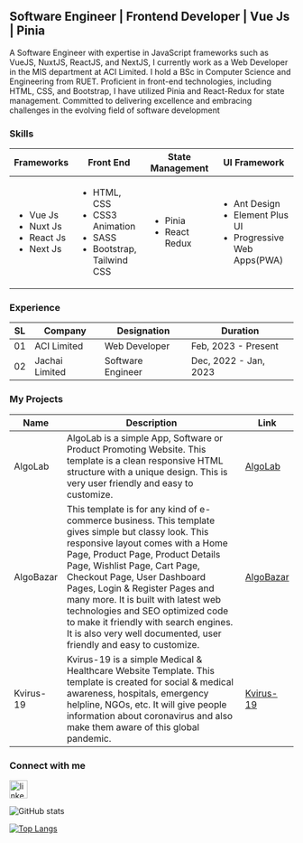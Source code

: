<h2>Software Engineer | Frontend Developer | Vue Js | Pinia</h2>
<p>A Software Engineer with expertise in JavaScript frameworks such as VueJS, NuxtJS, ReactJS, and NextJS, I currently work as a Web Developer in the MIS department at ACI Limited. I hold a BSc in Computer Science and Engineering from RUET. Proficient in front-end technologies, including HTML, CSS, and Bootstrap, I have utilized Pinia and React-Redux for state management. Committed to delivering excellence and embracing challenges in the evolving field of software development</p>
<h3>Skills</h3>
<table>
    <thead>
        <tr>
            <th>Frameworks</th>
            <th>Front End</th>
            <th>State Management</th>
            <th>UI Framework</th>
        </tr>
    </thead>
    <tbody>
        <tr>
            <td>
                <ul>
                    <li>Vue Js</li>
                    <li>Nuxt Js</li>
                    <li>React Js</li>
                    <li>Next Js</li>
                </ul>
            </td>
            <td>
                <ul>
                     <li>HTML, CSS</li>
                     <li>CSS3 Animation</li>
                     <li>SASS</li>
                     <li>Bootstrap, Tailwind CSS</li>
                </ul>
            </td>
            <td>
                <ul>
                    <li>Pinia</li>
                    <li>React Redux</li>
                </ul>
            </td>
            <td>
                <ul>
                    <li>Ant Design</li>
                    <li>Element Plus UI</li>
                    <li>Progressive Web Apps(PWA)</li>
                </ul>
            </td>
        </tr>
    </tbody>
</table>
<h3>Experience</h3>
<table>
    <thead>
        <tr>
            <th>SL</th>
            <th>Company</th>
            <th>Designation</th>
            <th>Duration</th>
        </tr>
    </thead>
    <tbody>
        <tr>
            <td>01</td>
            <td>ACI Limited</td>
            <td>Web Developer</td>
            <td>Feb, 2023 - Present</td>
        </tr>
         <tr>
            <td>02</td>
            <td>Jachai Limited</td>
            <td>Software Engineer</td>
            <td>Dec, 2022 - Jan, 2023</td>
        </tr>
    </tbody>
</table>
<h3>My Projects</h3>
<table>
    <thead>
        <tr>
            <th>Name</th>
            <th>Description</th>
            <th>Link</th>
        </tr>
    </thead>
    <tbody>
        <tr>
            <td>AlgoLab</td>
            <td>AlgoLab is a simple App, Software or Product Promoting Website. This template is a clean responsive
                HTML structure with a unique design. This is very user friendly and easy to customize.</td>
            <td><a href="https://algolabb.netlify.app/">AlgoLab</a></td>
        </tr>
        <tr>
            <td>AlgoBazar</td>
            <td>This template is for any kind of e-commerce business. This template gives simple but classy look. This responsive layout comes with a
                Home Page, Product Page, Product Details Page, Wishlist Page, Cart Page, Checkout Page, User
                Dashboard Pages, Login & Register Pages and many more. It is built with latest web technologies and
                SEO optimized code to make it friendly with search engines. It is also very well documented, user
                friendly and easy to customize.</td>
            <td><a href="https://algobazaar.netlify.app/">AlgoBazar</a></td>
        </tr>
        <tr>
            <td>Kvirus-19</td>
            <td>Kvirus-19 is a simple Medical & Healthcare Website Template. This template is created for social &
                medical awareness, hospitals, emergency helpline, NGOs, etc. It will give people information about
                coronavirus and also make them aware of this global pandemic.</td>
            <td><a href="https://kvirus.netlify.app/">Kvirus-19</a></td>
        </tr>
    </tbody>
</table>
<h3>Connect with me</h3>
<p>
    <a href="https://www.linkedin.com/in/subrinalisa14/" title="LinkedIn">
        <img
            src="https://cdn-icons-png.flaticon.com/256/174/174857.png"
            width="32" alt="linkedin" />
    </a>
</p>

![GitHub stats](https://github-readme-stats.vercel.app/api?username=subrinalisa&show_icons=true) 

[![Top Langs](https://github-readme-stats.vercel.app/api/top-langs/?username=subrinalisa)](https://github.com/anuraghazra/github-readme-stats) 



